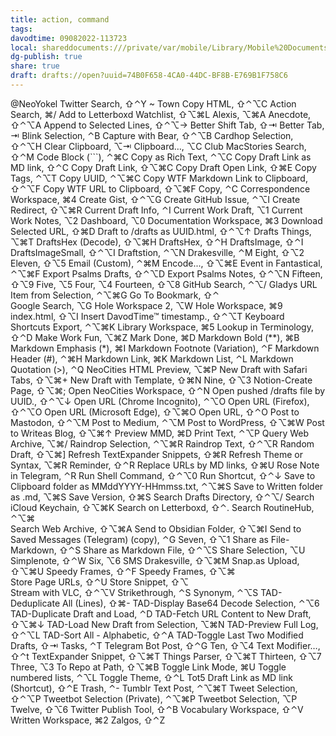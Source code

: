 ```yaml
---
title: action, command
tags: 
davodtime: 09082022-113723
local: shareddocuments:///private/var/mobile/Library/Mobile%20Documents/iCloud~md~obsidian/Documents/OBSHIDDIAN/drafts/74B0F658-4CA0-44DC-BF8B-E769B1F758C6.md
dg-publish: true
share: true
draft: drafts://open?uuid=74B0F658-4CA0-44DC-BF8B-E769B1F758C6
---
```

@NeoYokel Twitter Search, ⇧⌃Y
~ Town Copy HTML, ⇧⌃⌥C
Action Search, ⌘/
Add to Letterboxd Watchlist, ⇧⌥⌘L
Alexis, ⌥⌘A
Anecdote, ⇧⌃⌥A
Append to Selected Lines, ⇧⌃⌥→
Better Shift Tab, ⇧⇥
Better Tab, ⇥
Blink Selection, ⌃B
Capture with Bear, ⇧⌃⌥B
Cardhop Selection, ⇧⌃⌥H
Clear Clipboard, ⌥⇥
Clipboard…, ⌥C
Club MacStories Search, ⇧⌃M
Code Block (```), ⌃⌘C
Copy as Rich Text, ⌃⌥C
Copy Draft Link as MD link, ⇧⌃C
Copy Draft Link, ⇧⌥⌘C
Copy Draft Open Link, ⇧⌘E
Copy Tags, ⌃⌥T
Copy UUID, ⌃⌥⌘C
Copy WTF Markdown Link to Clipboard, ⇧⌃⌥F
Copy WTF URL to Clipboard, ⇧⌥⌘F
Copy, ⌃C
Correspondence Workspace, ⌘4
Create Gist, ⇧⌃⌥G
Create GitHub Issue, ⌃⌥I
Create Redirect, ⇧⌥⌘R
Current Draft Info, ⌃I
Current Work Draft, ⌥1
Current Work Notes, ⌥2
Dashboard, ⌥0
Documentation Workspace, ⌘3
Download Selected URL, ⇧⌘D
Draft to /drafts as UUID.html, ⇧⌃⌥↑
Drafts Things, ⌥⌘T
DraftsHex (Decode), ⇧⌥⌘H
DraftsHex, ⇧⌃H
DraftsImage, ⇧⌃I
DraftsImageSmall, ⇧⌃⌥I
Draftstion, ⌃⌥N
Drakesville, ⌃M
Eight, ⇧⌥2
Eleven, ⇧⌥5
Email (Custom), ⌃⌘M
Encode..., ⇧⌥⌘E
Event in Fantastical, ⌃⌥⌘F
Export Psalms Drafts, ⇧⌃⌥D
Export Psalms Notes, ⇧⌃⌥N
Fifteen, ⇧⌥9
Five, ⌥5
Four, ⌥4
Fourteen, ⇧⌥8
GitHub Search, ⌃⌥/
Gladys URL Item from Selection, ⌃⌥⌘G
Go To Bookmark, ⇧⌃\
Google Search, ⌥G
Hole Workspace 2, ⌥W
Hole Workspace, ⌘9
index.html, ⇧⌥I
Insert DavodTime™  timestamp., ⇧⌃⌥T
Keyboard Shortcuts Export, ⌃⌥⌘K
Library Workspace, ⌘5
Lookup in Terminology, ⇧⌃D
Make Work Fun, ⌥⌘Z
Mark Done, ⌘D
Markdown Bold (**), ⌘B
Markdown Emphasis (*), ⌘I
Markdown Footnote (Variation), ⌃F
Markdown Header (#), ⌃⌘H
Markdown Link, ⌘K
Markdown List, ⌃L
Markdown Quotation (>), ⌃Q
NeoCities HTML Preview, ⌥⌘P
New Draft with Safari Tabs, ⇧⌥⌘+
New Draft with Template, ⇧⌘N
Nine, ⇧⌥3
Notion-Create Page, ⇧⌥⌘;
Open NeoCities Workspace, ⇧⌃N
Open pushed /drafts file by UUID., ⇧⌃⌥↓
Open URL (Chrome Incognito), ⌃⌥O
Open URL (Firefox), ⇧⌃⌥O
Open URL (Microsoft Edge), ⇧⌥⌘O
Open URL, ⇧⌃O
Post to Mastodon, ⇧⌃⌥M
Post to Medium, ⌃⌥M
Post to WordPress, ⇧⌥⌘W
Post to Writeas Blog, ⇧⌥⌘↑
Preview MMD, ⌘D
Print Text, ⌃⌥P
Query Web Archive, ⌥⌘/
Raindrop Selection, ⌃⌥⌘R
Raindrop Text, ⇧⌃⌥R
Random Draft, ⇧⌥⌘]
Refresh TextExpander Snippets, ⇧⌘R
Refresh Theme or Syntax, ⌥⌘R
Reminder, ⇧⌃R
Replace URLs by MD links, ⇧⌘U
Rose Note in Telegram, ⌃R
Run Shell Command, ⇧⌃⌥0
Run Shortcut, ⇧⌃↓
Save to Clipboard folder as MMddYYYY-HHmmss.txt, ⌃⌥⌘S
Save to Written folder as .md, ⌥⌘S
Save Version, ⇧⌘S
Search Drafts Directory, ⇧⌃⌥/
Search iCloud Keychain, ⇧⌥⌘K
Search on Letterboxd, ⇧⌃.
Search RoutineHub, ⌃⌥⌘\
Search Web Archive, ⇧⌥⌘A
Send to Obsidian Folder, ⇧⌥⌘I
Send to Saved Messages (Telegram) (copy), ⌃G
Seven, ⇧⌥1
Share as File-Markdown, ⇧⌃S
Share as Markdown File, ⇧⌃⌥S
Share Selection, ⌥U
Simplenote, ⇧⌃W
Six, ⌥6
SMS Drakesville, ⇧⌥⌘M
Snap.as Upload, ⇧⌥⌘U
Speedy Frames, ⇧⌃F
Speedy Frames, ⇧⌥⌘\
Store Page URLs, ⇧⌃U
Store Snippet, ⇧⌥\
Stream with VLC, ⇧⌃⌥V
Strikethrough, ⌃S
Synonym, ⌃⌥S
TAD-Deduplicate All (Lines), ⇧⌘-
TAD-Display Base64 Decode Selection, ⌃⌥6
TAD-Duplicate Draft and Load, ⌃D
TAD-Fetch URL Content to New Draft, ⇧⌥⌘↓
TAD-Load New Draft from Selection, ⌥⌘N
TAD-Preview Full Log, ⇧⌃⌥L
TAD-Sort All - Alphabetic, ⇧⌃A
TAD-Toggle Last Two Modified Drafts, ⇧⇥
Tasks, ⌃T
Telegram Bot Post, ⇧⌃G
Ten, ⇧⌥4
Text Modifier…, ⇧⌃t
TextExpander Snippet, ⇧⌥⌘T
Things Parser, ⇧⌥⌘T
Thirteen, ⇧⌥7
Three, ⌥3
To Repo at Path, ⇧⌥⌘B
Toggle Link Mode, ⌘U
Toggle numbered lists, ⌃⌥L
Toggle Theme, ⇧⌃L
Tot5 Draft Link as MD link (Shortcut), ⇧⌃E
Trash, ⌃-
Tumblr Text Post, ⌃⌥⌘T
Tweet Selection, ⇧⌃⌥P
Tweetbot Selection (Private), ⌃⌥⌘P
Tweetbot Selection, ⌥P
Twelve, ⇧⌥6
Twitter Publish Tool, ⇧⌃B
Vocabulary Workspace, ⇧⌃V
Written Workspace, ⌘2
Zalgos, ⇧⌃Z
